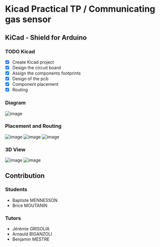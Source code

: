 # Kicad Practical TP / Communicating gas sensor

## KiCad - Shield for Arduino

### TODO Kicad

- [x] Create Kicad project
- [x] Design the circuit board
- [x] Assign the components footprints
- [x] Design of the pcb
- [x] Component placement
- [x] Routing

### Diagram
![image](https://github.com/MOSH-Insa-Toulouse/2020_2021_Mennesson_Moutanin/tree/main/KiCad/Projet/Illustrations/schematic.PNG)

### Placement and Routing
![image](https://github.com/MOSH-Insa-Toulouse/2020_2021_Mennesson_Moutanin/tree/main/KiCad/Projet/Illustrations/placement.PNG)
![image](https://github.com/MOSH-Insa-Toulouse/2020_2021_Mennesson_Moutanin/tree/main/KiCad/Projet/Illustrations/routingback.PNG)
![image](https://github.com/MOSH-Insa-Toulouse/2020_2021_Mennesson_Moutanin/tree/main/KiCad/Projet/Illustrations/routingfront.PNG)

### 3D View
![image](https://github.com/MOSH-Insa-Toulouse/2020_2021_Mennesson_Moutanin/tree/main/KiCad/Projet/Illustrations/viewfront.PNG)
![image](https://github.com/MOSH-Insa-Toulouse/2020_2021_Mennesson_Moutanin/tree/main/KiCad/Projet/Illustrations/viewback.PNG)


## Contribution

### Students 

* Baptiste MENNESSON
* Brice MOUTANIN

### Tutors

* Jérémie GRISOLIA
* Arnauld BIGANZOLI 
* Benjamin MESTRE